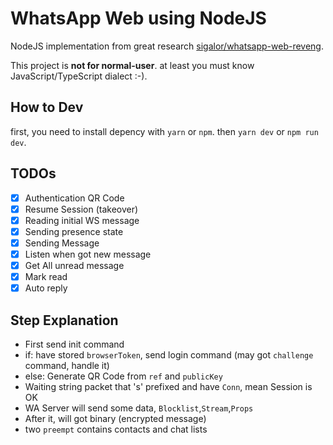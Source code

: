 # WhatsApp Web using NodeJS

NodeJS implementation from great research [sigalor/whatsapp-web-reveng](https://github.com/sigalor/whatsapp-web-reveng).

This project is **not for normal-user**. at least you must know JavaScript/TypeScript dialect :-).

## How to Dev

first, you need to install depency with `yarn` or `npm`. then `yarn dev` or `npm run dev`.

## TODOs

- [X] Authentication QR Code
- [X] Resume Session (takeover)
- [X] Reading initial WS message
- [X] Sending presence state
- [X] Sending Message
- [X] Listen when got new message
- [X] Get All unread message
- [X] Mark read
- [X] Auto reply

## Step Explanation
- First send init command
- if: have stored `browserToken`, send login command (may got `challenge` command, handle it)
- else: Generate QR Code from `ref` and `publicKey`
- Waiting string packet that 's' prefixed and have `Conn`, mean Session is OK
- WA Server will send some data, `Blocklist`,`Stream`,`Props`
- After it, will got binary (encrypted message)
- two `preempt` contains contacts and chat lists
